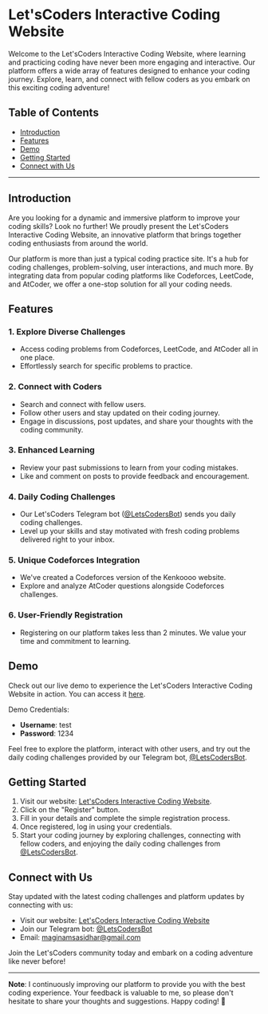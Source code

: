 # Let'sCoders Interactive Coding Website

Welcome to the Let'sCoders Interactive Coding Website, where learning and practicing coding have never been more engaging and interactive. Our platform offers a wide array of features designed to enhance your coding journey. Explore, learn, and connect with fellow coders as you embark on this exciting coding adventure!

## Table of Contents
- [Introduction](#introduction)
- [Features](#features)
- [Demo](#demo)
- [Getting Started](#getting-started)
- [Connect with Us](#connect-with-us)

---

## Introduction

Are you looking for a dynamic and immersive platform to improve your coding skills? Look no further! We proudly present the Let'sCoders Interactive Coding Website, an innovative platform that brings together coding enthusiasts from around the world.

Our platform is more than just a typical coding practice site. It's a hub for coding challenges, problem-solving, user interactions, and much more. By integrating data from popular coding platforms like Codeforces, LeetCode, and AtCoder, we offer a one-stop solution for all your coding needs.

## Features

### 1. **Explore Diverse Challenges**

   - Access coding problems from Codeforces, LeetCode, and AtCoder all in one place.
   - Effortlessly search for specific problems to practice.
   
### 2. **Connect with Coders**

   - Search and connect with fellow users.
   - Follow other users and stay updated on their coding journey.
   - Engage in discussions, post updates, and share your thoughts with the coding community.
   
### 3. **Enhanced Learning**

   - Review your past submissions to learn from your coding mistakes.
   - Like and comment on posts to provide feedback and encouragement.
   
### 4. **Daily Coding Challenges**

   - Our Let'sCoders Telegram bot ([@LetsCodersBot](https://t.me/LetsCodersBot)) sends you daily coding challenges.
   - Level up your skills and stay motivated with fresh coding problems delivered right to your inbox.
   
### 5. **Unique Codeforces Integration**

   - We've created a Codeforces version of the Kenkoooo website.
   - Explore and analyze AtCoder questions alongside Codeforces challenges.
   
### 6. **User-Friendly Registration**

   - Registering on our platform takes less than 2 minutes. We value your time and commitment to learning.

## Demo

Check out our live demo to experience the Let'sCoders Interactive Coding Website in action. You can access it [here](https://letscoders.netlify.app/).

Demo Credentials:
- **Username**: test
- **Password**: 1234

Feel free to explore the platform, interact with other users, and try out the daily coding challenges provided by our Telegram bot, [@LetsCodersBot](https://t.me/LetsCodersBot).

## Getting Started

1. Visit our website: [Let'sCoders Interactive Coding Website](https://letscoders.netlify.app/).
2. Click on the "Register" button.
3. Fill in your details and complete the simple registration process.
4. Once registered, log in using your credentials.
5. Start your coding journey by exploring challenges, connecting with fellow coders, and enjoying the daily coding challenges from [@LetsCodersBot](https://t.me/LetsCodersBot).

## Connect with Us

Stay updated with the latest coding challenges and platform updates by connecting with us:

- Visit our website: [Let'sCoders Interactive Coding Website](https://letscoders.netlify.app/)
- Join our Telegram bot: [@LetsCodersBot](https://t.me/LetsCodersBot)
- Email: maginamsasidhar@gmail.com

Join the Let'sCoders community today and embark on a coding adventure like never before!

---

**Note**: I continuously improving our platform to provide you with the best coding experience. Your feedback is valuable to me, so please don't hesitate to share your thoughts and suggestions. Happy coding! 🚀
